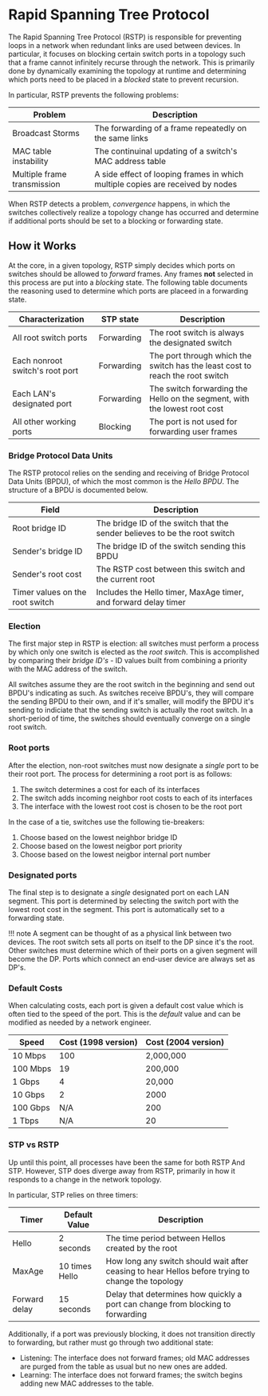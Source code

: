 # Rapid Spanning Tree Protocol

The Rapid Spanning Tree Protocol (RSTP) is responsible for preventing loops in a
network when redundant links are used between devices. In particular, it focuses
on blocking certain switch ports in a topology such that a frame cannot
infinitely recurse through the network. This is primarily done by dynamically
examining the topology at runtime and determining which ports need to be placed
in a *blocked* state to prevent recursion.

In particular, RSTP prevents the following problems:

| Problem                     | Description                                                                    |
| --------------------------- | ------------------------------------------------------------------------------ |
| Broadcast Storms            | The forwarding of a frame repeatedly on the same links                         |
| MAC table instability       | The continuinal updating of a switch's MAC address table                       |
| Multiple frame transmission | A side effect of looping frames in which multiple copies are received by nodes |

When RSTP detects a problem, *convergence* happens, in which the switches
collectively realize a topology change has occurred and determine if additional
ports should be set to a blocking or forwarding state.

## How it Works

At the core, in a given topology, RSTP simply decides which ports on switches
should be allowed to *forward* frames. Any frames **not** selected in this
process are put into a *blocking* state. The following table documents the
reasoning used to determine which ports are placeed in a forwarding state.

| Characterization                | STP state  | Description                                                                   |
| ------------------------------- | ---------- | ----------------------------------------------------------------------------- |
| All root switch ports           | Forwarding | The root switch is always the designated switch                               |
| Each nonroot switch's root port | Forwarding | The port through which the switch has the least cost to reach the root switch |
| Each LAN's designated port      | Forwarding | The switch forwarding the Hello on the segment, with the lowest root cost     |
| All other working ports         | Blocking   | The port is not used for forwarding user frames                               |

### Bridge Protocol Data Units

The RSTP protocol relies on the sending and receiving of Bridge Protocol Data
Units (BPDU), of which the most common is the *Hello BPDU*. The structure of a
BPDU is documented below.

| Field                           | Description                                                                |
| ------------------------------- | -------------------------------------------------------------------------- |
| Root bridge ID                  | The bridge ID of the switch that the sender believes to be the root switch |
| Sender's bridge ID              | The bridge ID of the switch sending this BPDU                              |
| Sender's root cost              | The RSTP cost between this switch and the current root                     |
| Timer values on the root switch | Includes the Hello timer, MaxAge timer, and forward delay timer            |

### Election

The first major step in RSTP is election: all switches must perform a process by
which only one switch is elected as the *root switch*. This is accomplished by
comparing their *bridge ID's* - ID values built from combining a priority with
the MAC address of the switch.

All switches assume they are the root switch in the beginning and send out
BPDU's indicating as such. As switches receive BPDU's, they will compare the
sending BPDU to their own, and if it's smaller, will modify the BPDU it's
sending to indiciate that the sending switch is actually the root switch. In a
short-period of time, the switches should eventually converge on a single root
switch.

### Root ports

After the election, non-root switches must now designate a *single* port to be
their root port. The process for determining a root port is as follows:

1. The switch determines a cost for each of its interfaces
1. The switch adds incoming neighbor root costs to each of its interfaces
1. The interface with the lowest root cost is chosen to be the root port

In the case of a tie, switches use the following tie-breakers:

1. Choose based on the lowest neighbor bridge ID
1. Choose based on the lowest neigbor port priority
1. Choose based on the lowest neigbor internal port number

### Designated ports

The final step is to designate a *single* designated port on each LAN segment.
This port is determined by selecting the switch port with the lowest root cost
in the segment. This port is automatically set to a forwarding state.

!!! note A segment can be thought of as a physical link between two devices. The
root switch sets all ports on itself to the DP since it's the root. Other
switches must determine which of their ports on a given segment will become the
DP. Ports which connect an end-user device are always set as DP's.

### Default Costs

When calculating costs, each port is given a default cost value which is often
tied to the speed of the port. This is the *default* value and can be modified
as needed by a network engineer.

| Speed    | Cost (1998 version) | Cost (2004 version) |
| -------- | ------------------- | ------------------- |
| 10 Mbps  | 100                 | 2,000,000           |
| 100 Mbps | 19                  | 200,000             |
| 1 Gbps   | 4                   | 20,000              |
| 10 Gbps  | 2                   | 2000                |
| 100 Gbps | N/A                 | 200                 |
| 1 Tbps   | N/A                 | 20                  |

### STP vs RSTP

Up until this point, all processes have been the same for both RSTP And STP.
However, STP does diverge away from RSTP, primarily in how it responds to a
change in the network topology.

In particular, STP relies on three timers:

| Timer         | Default Value  | Description                                                                                       |
| ------------- | -------------- | ------------------------------------------------------------------------------------------------- |
| Hello         | 2 seconds      | The time period between Hellos created by the root                                                |
| MaxAge        | 10 times Hello | How long any switch should wait after ceasing to hear Hellos before trying to change the topology |
| Forward delay | 15 seconds     | Delay that determines how quickly a port can change from blocking to forwarding                   |

Additionally, if a port was previously blocking, it does not transition directly
to forwarding, but rather must go through two additional state:

- Listening: The interface does not forward frames; old MAC addresses are purged
  from the table as usual but no new ones are added.
- Learning: The interface does not forward frames; the switch begins adding new
  MAC addresses to the table.
